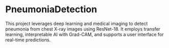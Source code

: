 # PneumoniaDetection
This project leverages deep learning and medical imaging to detect pneumonia from chest X-ray images using ResNet-18. It employs transfer learning, interpretable AI with Grad-CAM, and supports a user interface for real-time predictions.

